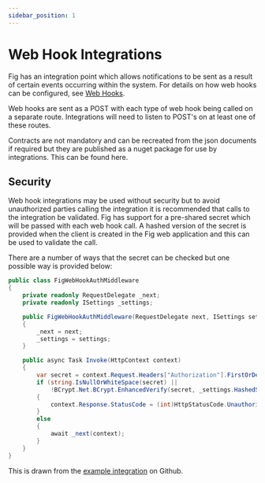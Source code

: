 ```yaml
---
sidebar_position: 1
---
```


# Web Hook Integrations

Fig has an integration point which allows notifications to be sent as a result of certain events occurring within the system. For details on how web hooks can be configured, see [Web Hooks](../features/8-web-hooks.md).

Web hooks are sent as a POST with each type of web hook being called on a separate route. Integrations will need to listen to POST's on at least one of these routes.

Contracts are not mandatory and can be recreated from the json documents if required but they are published as a nuget package for use by integrations. This can be found here.

## Security

Web hook integrations may be used without security but to avoid unauthorized parties calling the integration it is recommended that calls to the integration be validated. Fig has support for a pre-shared secret which will be passed with each web hook call. A hashed version of the secret is provided when the client is created in the Fig web application and this can be used to validate the call.

There are a number of ways that the secret can be checked but one possible way is provided below:

```csharp
public class FigWebHookAuthMiddleware
{
    private readonly RequestDelegate _next;
    private readonly ISettings _settings;

    public FigWebHookAuthMiddleware(RequestDelegate next, ISettings settings)
    {
        _next = next;
        _settings = settings;
    }

    public async Task Invoke(HttpContext context)
    {
        var secret = context.Request.Headers["Authorization"].FirstOrDefault()?.Split(" ").Last();
        if (string.IsNullOrWhiteSpace(secret) ||
            !BCrypt.Net.BCrypt.EnhancedVerify(secret, _settings.HashedSecret))
        {
            context.Response.StatusCode = (int)HttpStatusCode.Unauthorized;
        }
        else
        {
            await _next(context);
        }
    }
}
```

This is drawn from the [example integration](https://github.com/mzbrau/fig/blob/main/src/integrations/Fig.Integration.ConsoleWebHookHandler/Middleware/FigWebHookAuthMiddleware.cs) on Github.